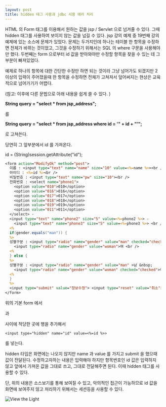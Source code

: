 ```yaml
---
layout: post
title: hidden 태그 사용과 jdbc 사용 에러 처리
---
```


HTML 의 Form 태그를 이용해서 원하는 값을 jsp / Servlet 으로 넘겨줄 수 있다. 그때 hidden 태그를 사용하여 보이지 않는 값을 넘길 수 있다.
jsp 강의 예제 중 19번째 강의 예제에 있는 소스에 문제가 있었다. 
문제는 두가지인데 하나는 테이블 한 항목을 수정하면 전체가 바뀌는 것이었고, 그것을 수정하기 위해서는 SQL 의 where 구문을 사용해야만 했다.
두번째는 form 으로부터 id 값을 받아와야만 수정할 항목을 찾을 수 있는 데 그 부분이 빠져있었다.

예제로 하나의 항목에 대한 간단한 수정만 하면 되는 것이라 그냥 넘어가도 되겠지만 2 이상의 입력이 주어졌을때 한 항목을 수정하면 전체가 고쳐져서 덮어써지는 현상은 교육적으로 넘어가기가 어렵다.

(참고: 이후에 다른 문법으로 아래 내용을 쉽게 쓸 수 있다. )<br/>

**String query = "select * from jsp_address";**

를

**String query = "select * from jsp_address where id = '" + id + "'";**

로 고쳐쓴다.

당연히 그 앞부분에서 id 를 가져온다.

id = (String)session.getAttribute("id");

```jsp
<form action="ModifyOk" method="post">
  이름 : <input type="text" name="name" size="10" value=<%=name %>><br />
  아이디 : <%=id %><br />
  비밀번호 : <input type="text" name="pw" size="10"><br />
  전화번호 : <select name="phone1">
    <option value="010">010</option>
    <option value="016">016</option>
    <option value="017">017</option>
    <option value="018">018</option>
    <option value="019">019</option>
    <option value="011">011</option>
  </select> - 
  <input type="text" name="phone2" size="5" value=<%=phone2 %>> - 
    <input type="text" name="phone3" size="5" value=<%=phone3 %>> <br />
  <%
  if(gender.equals("man")) {
  %>
  성별구분 : <input type="radio" name="gender" value="man" checked="checked">남  &nbsp;
    <input type="radio" name="gender" value="woman">여 <br />
  <%
  } else {
  %>
  성별구분 : <input type="radio" name="gender" value="man" >남 &nbsp;
    <input type="radio" name="gender" value="woman" checked="checked">여 <br />
  <%
  }
  %> 
  <input type="submit" value="정보수정"> <input type="reset" value="취소">
</form>
```

위의 기본 form 에서 <form> 과 </form> 사이에 적당한 곳에 행을 추가해서 
```
<input type="hidden" name="id" value=<%=id %>>
```

를 넣는다.

hidden 타입은 화면에는 나오지 않지만 name 과 value 를 가지고 submit 을 했으때 값이 전달된다. 수정하고자하는 내용은 입력해야 하지만 항목번호인 id 값은 입력하지 않고 앞에서 가져온 값을 그대로 쓰고, 그대로 전달해주면 된다. 이때 hidden 태그를 사용할 수 있다.

단, 위의 내용은 소스보기를 통해 보여질 수 있고, 악의적인 접근이 가능하므로 id 값을 화면에 보여주지 않고 처리하기 위해서는 세션등을 사용할 수 있다.

![View the Light](https://user-images.githubusercontent.com/3831276/40279649-1018e714-5c81-11e8-862b-7691f3719d0f.jpg "Girl with Light")

